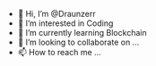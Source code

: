 - 👋 Hi, I’m @Draunzerr
- 👀 I’m interested in Coding
- 🌱 I’m currently learning Blockchain
- 💞️ I’m looking to collaborate on ...
- 📫 How to reach me ...

<!---
Draunzerr/Draunzerr is a ✨ special ✨ repository because its `README.md` (this file) appears on your GitHub profile.
You can click the Preview link to take a look at your changes.
--->
